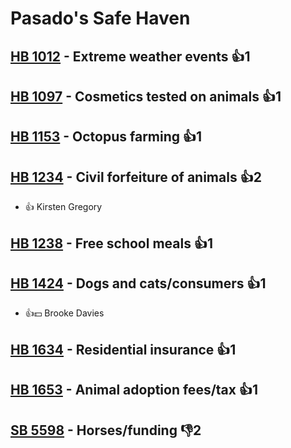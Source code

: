 # Pasado's Safe Haven

## [HB 1012](/bill/2023-24/hb/1012/) - Extreme weather events 👍1  

## [HB 1097](/bill/2023-24/hb/1097/) - Cosmetics tested on animals 👍1  

## [HB 1153](/bill/2023-24/hb/1153/) - Octopus farming 👍1  

## [HB 1234](/bill/2023-24/hb/1234/) - Civil forfeiture of animals 👍2  
* 👍 Kirsten Gregory

## [HB 1238](/bill/2023-24/hb/1238/) - Free school meals 👍1  

## [HB 1424](/bill/2023-24/hb/1424/) - Dogs and cats/consumers 👍1  
* 👍💵 Brooke Davies

## [HB 1634](/bill/2023-24/hb/1634/) - Residential insurance 👍1  

## [HB 1653](/bill/2023-24/hb/1653/) - Animal adoption fees/tax 👍1  

## [SB 5598](/bill/2023-24/sb/5598/) - Horses/funding  👎2 